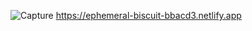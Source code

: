 ![Capture](https://user-images.githubusercontent.com/98216725/191108714-4db4019e-5800-4724-8d09-878b0d586b03.PNG)
https://ephemeral-biscuit-bbacd3.netlify.app
